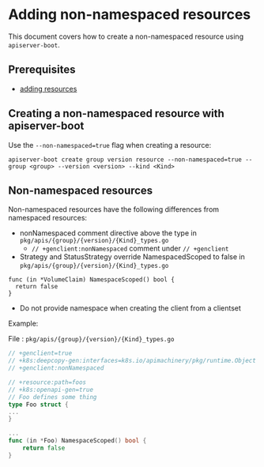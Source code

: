 # Adding non-namespaced resources

This document covers how to create a non-namespaced resource using
`apiserver-boot`.

## Prerequisites

- [adding resources](adding_resources.md)

## Creating a non-namespaced resource with apiserver-boot

Use the `--non-namespaced=true` flag when creating a resource:

`apiserver-boot create group version resource --non-namespaced=true --group <group> --version <version> --kind <Kind>`

## Non-namespaced resources

Non-namespaced resources have the following differences from namespaced resources:

- nonNamespaced comment directive above the type in `pkg/apis/{group}/{version}/{Kind}_types.go`
  - `// +genclient:nonNamespaced` comment under `// +genclient`
- Strategy and StatusStrategy override NamespacedScoped to false in `pkg/apis/{group}/{version}/{Kind}_types.go`
```
func (in *VolumeClaim) NamespaceScoped() bool {
  return false
}
```
- Do not provide namespace when creating the client from a clientset

Example:

File : `pkg/apis/{group}/{version}/{Kind}_types.go`
```go
// +genclient=true
// +k8s:deepcopy-gen:interfaces=k8s.io/apimachinery/pkg/runtime.Object
// +genclient:nonNamespaced

// +resource:path=foos
// +k8s:openapi-gen=true
// Foo defines some thing
type Foo struct {
...
}
```

```go
...
func (in *Foo) NamespaceScoped() bool {
	return false
}
```
